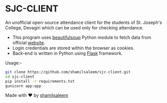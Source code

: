 
# SJC-CLIENT

An unofficial open-source attendance client for the students of St. Joseph's College, Devagiri which can be used only for checking attendance.

- This program uses [beautifulsoup](https://pypi.org/project/beautifulsoup4/) Python module to fetch data from official [website](https://devagiricollege.net/sjc/Home/student).
- Login credentials are stored within the browser as cookies.
- Back-end is written in Python using [Flask](https://flask.palletsprojects.com/) framework.

Usage:-
```bash
git clone https://github.com/shamilsaleem/sjc-client.git
cd sjc-client
pip install -r requirements.txt
gunicorn app:app
```
Made with ❤️ by [shamilsaleem](https://www.instagram.com/shamil.saleem)
